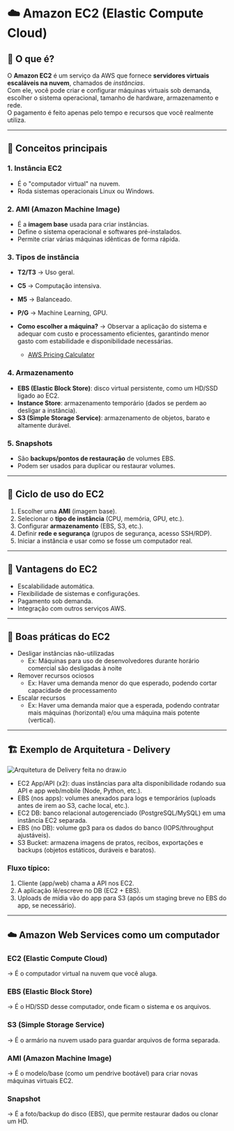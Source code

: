 # ☁️ Amazon EC2 (Elastic Compute Cloud)

## 📌 O que é?
O **Amazon EC2** é um serviço da AWS que fornece **servidores virtuais escaláveis na nuvem**, chamados de *instâncias*.  
Com ele, você pode criar e configurar máquinas virtuais sob demanda, escolher o sistema operacional, tamanho de hardware, armazenamento e rede.  
O pagamento é feito apenas pelo tempo e recursos que você realmente utiliza.

---

## 🔹 Conceitos principais

### 1. Instância EC2
- É o "computador virtual" na nuvem.  
- Roda sistemas operacionais Linux ou Windows.  

### 2. AMI (Amazon Machine Image)
- É a **imagem base** usada para criar instâncias.  
- Define o sistema operacional e softwares pré-instalados.  
- Permite criar várias máquinas idênticas de forma rápida.  

### 3. Tipos de instância
- **T2/T3** → Uso geral.  
- **C5** → Computação intensiva.  
- **M5** → Balanceado.  
- **P/G** → Machine Learning, GPU.

- **Como escolher a máquina?** → Observar a aplicação do sistema e adequar com custo e processamento eficientes, garantindo menor gasto com estabilidade e disponibilidade necessárias.
  - [AWS Pricing Calculator](https://calculator.aws/)

### 4. Armazenamento
- **EBS (Elastic Block Store)**: disco virtual persistente, como um HD/SSD ligado ao EC2.  
- **Instance Store**: armazenamento temporário (dados se perdem ao desligar a instância).  
- **S3 (Simple Storage Service)**: armazenamento de objetos, barato e altamente durável.  

### 5. Snapshots
- São **backups/pontos de restauração** de volumes EBS.  
- Podem ser usados para duplicar ou restaurar volumes.  

---

## 🔹 Ciclo de uso do EC2
1. Escolher uma **AMI** (imagem base).  
2. Selecionar o **tipo de instância** (CPU, memória, GPU, etc.).  
3. Configurar **armazenamento** (EBS, S3, etc.).  
4. Definir **rede e segurança** (grupos de segurança, acesso SSH/RDP).  
5. Iniciar a instância e usar como se fosse um computador real.  

---

## 🔹 Vantagens do EC2
- Escalabilidade automática.  
- Flexibilidade de sistemas e configurações.  
- Pagamento sob demanda.  
- Integração com outros serviços AWS.  

---

## 🔹 Boas práticas do EC2
- Desligar instâncias não-utilizadas
  - Ex: Máquinas para uso de desenvolvedores durante horário comercial são desligadas à noite
- Remover recursos ociosos
  - Ex: Haver uma demanda menor do que esperado, podendo cortar capacidade de processamento
- Escalar recursos
  - Ex: Haver uma demanda maior que a esperada, podendo contratar mais máquinas (horizontal) e/ou uma máquina mais potente (vertical).

---

## 🏗️ Exemplo de Arquitetura - Delivery

![Arquitetura de Delivery feita no draw.io](https://)

- EC2 App/API (x2): duas instâncias para alta disponibilidade rodando sua API e app web/mobile (Node, Python, etc.).
- EBS (nos apps): volumes anexados para logs e temporários (uploads antes de irem ao S3, cache local, etc.).
- EC2 DB: banco relacional autogerenciado (PostgreSQL/MySQL) em uma instância EC2 separada.
- EBS (no DB): volume gp3 para os dados do banco (IOPS/throughput ajustáveis).
- S3 Bucket: armazena imagens de pratos, recibos, exportações e backups (objetos estáticos, duráveis e baratos).

### Fluxo típico:

1. Cliente (app/web) chama a API nos EC2.
2. A aplicação lê/escreve no DB (EC2 + EBS).
3. Uploads de mídia vão do app para S3 (após um staging breve no EBS do app, se necessário).

---
## ☁️ Amazon Web Services como um computador

### EC2 (Elastic Compute Cloud)
→ É o computador virtual na nuvem que você aluga.

### EBS (Elastic Block Store)
→ É o HD/SSD desse computador, onde ficam o sistema e os arquivos.

### S3 (Simple Storage Service)
→ É o armário na nuvem usado para guardar arquivos de forma separada.

### AMI (Amazon Machine Image)
→ É o modelo/base (como um pendrive bootável) para criar novas máquinas virtuais EC2.

### Snapshot
→ É a foto/backup do disco (EBS), que permite restaurar dados ou clonar um HD.
